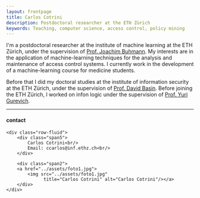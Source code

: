 ```yaml
---
layout: frontpage
title: Carlos Cotrini
description: Postdoctoral researcher at the ETH Zürich 
keywords: Teaching, computer science, access control, policy mining
---
```


I'm a postdoctoral researcher at the institute of machine learning at the ETH Zürich, under the supervision of [Prof. Joachim Buhmann](https://ml.inf.ethz.ch/people/person-detail.html?persid=113456). My interests are in the application of machine-learning techniques for the analysis and maintenance of access control systems. I currently work in the development of a machine-learning course for medicine students.

Before that I did my doctoral studies at the institute of information security at the ETH Zürich, under the supervision of [Prof. David Basin](https://inf.ethz.ch/personal/basin/). Before joining the ETH Zürich, I worked on infon logic under the supervision of [Prof. Yuri Gurevich](http://web.eecs.umich.edu/~gurevich/).

<!--[Curriculum vitae ![CV as pdf]({{ BASE_PATH }}/pages/icons16/pdf-icon.png)]({{ BASE_PATH }}/assets/CV_carlos_cotrini.pdf)<br/>-->


---


<div class="container">
<h4><a name="Contact"></a>contact</h4>

    <div class="row-fluid">
        <div class="span5">
            Carlos Cotrini<br/>
            Email: ccarlos@inf.ethz.ch<br/>
        </div>

        <div class="span2">
        <a href="../assets/foto1.jpg">
            <img src="../assets/foto1.jpg"
                  title="Carlos Cotrini" alt="Carlos Cotrini"/></a>
        </div>
    </div>
</div>

<!--
<div class="navbar">
  <div class="navbar-inner">
      <ul class="nav">
          <li><a href="{{ BASE_PATH }}/assets/CV_carlos_cotrini.pdf">CV</a></li>
	  <li><a href="https://github.com/carloscotrini/">GitHub</a></li>
      </ul>
  </div>
</div>
-->
